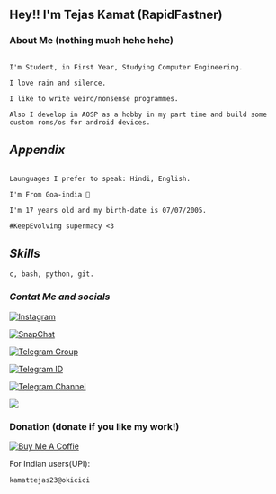 ## Hey!! I'm Tejas Kamat (RapidFastner) 

### About Me (nothing much hehe hehe)
```

I'm Student, in First Year, Studying Computer Engineering.

I love rain and silence.

I like to write weird/nonsense programmes.

Also I develop in AOSP as a hobby in my part time and build some custom roms/os for android devices.

```
## *Appendix*
```

Launguages I prefer to speak: Hindi, English. 

I'm From Goa-india 🤍 

I'm 17 years old and my birth-date is 07/07/2005.

#KeepEvolving supermacy <3

 ```


##  *Skills*
```
c, bash, python, git.

```


### *Contat Me and socials*
[![Instagram](https://img.shields.io/badge/Telegram%20-Group-blue)](https://www.instagram.com/rapidfastner/)

[![SnapChat](https://img.shields.io/badge/Telegram-Channel-yellowgreen)](https://www.snapchat.com/add/rapidfastner?share_id=T1gc-CMOMqY&locale=en-IN)

[![Telegram Group](https://img.shields.io/badge/Telegram%20-Group-blue)](https://telegram.me/mojitosupport)

[![Telegram ID](https://img.shields.io/badge/Telegram%20-ID-blue)](https://telegram.me/TejasKamat)

[![Telegram Channel](https://img.shields.io/badge/Telegram-Channel-yellowgreen)](https://telegram.me/RN10channel)

![](https://komarev.com/ghpvc/?username=TejasKamat)

### Donation (donate if you like my work!)

[![Buy Me A Coffie](https://img.shields.io/badge/Byu%20Me-A%20%20Coffie-9cf)](https://www.buymeacoffee.com/engage)

For Indian users(UPI):
```
kamattejas23@okicici

```
